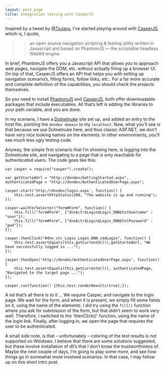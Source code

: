 ```yaml
---
layout: post_page
title: Integration testing with CasperJS
---
```

[1]: http://casperjs.org
[2]: http://phantomjs.org/

Inspired by a tweet by [@ToJans](http://github.com/tojans), I’ve started playing around with [CasperJS][1], which is, I quote, 
>>an open source navigation scripting & testing utility written in Javascript and based on PhantomJS — the scriptable headless WebKit engine. 

In brief, PhantomJS offers you a Javascript API that allows you to approach web pages, navigate the DOM, etc. without actually firing up a browser UI. On top of that, CasperJS offers an API that helps you with setting up navigation scenario’s, filling forms, follow links, etc.. For a far more accurate and complete definition of the capabilities, you should check the projects themselves.

So you need to install [PhantomJS][2] and [CasperJS][2], both offer downloadable packages that include executables. All that’s left is adding the libraries to your path variable, and you are done.

In my scenario, I have a [Dotnetnuke](http://www.dnnsoftware.com/) site set up, and added an entry to the host file, pointing the `dnndev domain` to my `localhost`. Now, what you’ll see is that because we use Dotnetnuke here, and thus classic ASP.NET, we don’t have very nice looking names on the elements. In other environments, you’ll see much less ugly testing code.

Anyway, the simple first scenario that I’m showing here, is logging into the Dotnetnuke site, and navigating to a page that is only reachable for authenticated users. The code goes like this:

	var casper = require("casper").create();
	 
	var getStartedUrl = "http://dnndev/GettingStarted.aspx", authenticatedPage = "http://dnndev/AuthenticatedUserPage.aspx";
	 
	casper.start('http://dnndev/login.aspx', function() {
	    this.test.assertHttpStatus(200, "The website is up and running");
	});
	 
	casper.waitForSelector("form#Form", function() {
	    this.fill("form#Form", {"dnn$ctr$Login$Login_DNN$txtUsername" : "user"});
	    this.fill("form#Form", {"dnn$ctr$Login$Login_DNN$txtPassword" : "pwd"});
	});
	 
	casper.thenClick("#dnn_ctr_Login_Login_DNN_cmdLogin", function() {
	    this.test.assertEquals(this.getCurrentUrl(),getStartedUrl, "We have successfully logged in ...");
	});
	 
	casper.thenOpen('http://dnndev/AuthenticatedUserPage.aspx', function(){
	    this.test.assertEquals(this.getCurrentUrl(), authenticatedPage, "Navigated to the target page ...");
	});
	 
	casper.run(function() {this.test.renderResults(true);});
A
nd that’s all there is to it … We require Casper, and navigate to the login page. We wait for the form, and when it is present, we simply fill some fields on it, using the name of the elements. I did try using the `fill()` function where you ask for submission of the form, but that didn’t seem to work very well. Therefore, I switched to the 'thenClick()' function, using the name of the login link. Finally, after logging in, we open the page that requires the user to be authenticated.

A small side note, is that – unfortunately – coloring of the test results is not supported on Windows. I believe that there are some solutions suggested, but these involve installation of dll’s that I don’t know the trustworthiness of.
Maybe the next couple of days, I’m going to play some more, and see how things go in somewhat more involved scenarios. In that case, I may follow up on this short intro post.